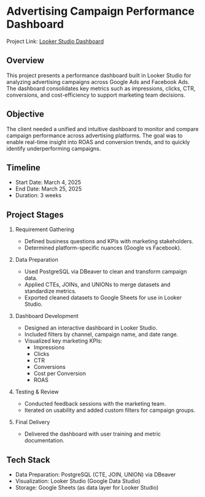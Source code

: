 # Advertising Campaign Performance Dashboard

Project Link: [Looker Studio Dashboard](https://lookerstudio.google.com/reporting/1ec1191f-7f40-4fd2-a525-2031284b069b/page/9q93E)

## Overview

This project presents a performance dashboard built in Looker Studio for analyzing advertising campaigns across Google Ads and Facebook Ads. The dashboard consolidates key metrics such as impressions, clicks, CTR, conversions, and cost-efficiency to support marketing team decisions.

## Objective

The client needed a unified and intuitive dashboard to monitor and compare campaign performance across advertising platforms. The goal was to enable real-time insight into ROAS and conversion trends, and to quickly identify underperforming campaigns.

## Timeline

- Start Date: March 4, 2025  
- End Date: March 25, 2025  
- Duration: 3 weeks

## Project Stages

1. Requirement Gathering
   - Defined business questions and KPIs with marketing stakeholders.
   - Determined platform-specific nuances (Google vs Facebook).

2. Data Preparation
   - Used PostgreSQL via DBeaver to clean and transform campaign data.
   - Applied CTEs, JOINs, and UNIONs to merge datasets and standardize metrics.
   - Exported cleaned datasets to Google Sheets for use in Looker Studio.

3. Dashboard Development
   - Designed an interactive dashboard in Looker Studio.
   - Included filters by channel, campaign name, and date range.
   - Visualized key marketing KPIs:
     - Impressions
     - Clicks
     - CTR
     - Conversions
     - Cost per Conversion
     - ROAS

4. Testing & Review
   - Conducted feedback sessions with the marketing team.
   - Iterated on usability and added custom filters for campaign groups.

5. Final Delivery
   - Delivered the dashboard with user training and metric documentation.

## Tech Stack

- Data Preparation: PostgreSQL (CTE, JOIN, UNION) via DBeaver  
- Visualization: Looker Studio (Google Data Studio)  
- Storage: Google Sheets (as data layer for Looker Studio)
